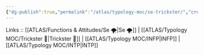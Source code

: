```yaml
---
{"dg-publish":true,"permalink":"/atlas/typology-moc/se-trickster/","created":"2023-01-05T15:02:23.093+01:00","updated":"2023-03-09T09:58:13.270+01:00"}
---
```


Links :: [[ATLAS/Functions & Attitudes/Se 🌪️\|Se 🌪️]] | [[ATLAS/Typology MOC/Trickster 🤡\|Trickster 🤡]] | [[ATLAS/Typology MOC/INFP\|INFP]] |  [[ATLAS/Typology MOC/INTP\|INTP]]